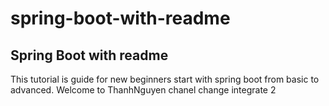 # spring-boot-with-readme
## Spring Boot with readme
This tutorial is guide for new beginners start with spring boot from basic to advanced. Welcome to ThanhNguyen chanel
change integrate 2
